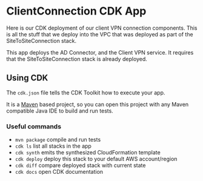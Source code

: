 # ClientConnection CDK App

Here is our CDK deployment of our client VPN connection components. This is all the stuff that we deploy into the VPC that was deployed as part of the SiteToSiteConnection stack.

This app deploys the AD Connector, and the Client VPN service. It requires that the SiteToSiteConnection stack is already deployed.

## Using CDK

The `cdk.json` file tells the CDK Toolkit how to execute your app.

It is a [Maven](https://maven.apache.org/) based project, so you can open this project with any Maven compatible Java IDE to build and run tests.

### Useful commands

 * `mvn package`     compile and run tests
 * `cdk ls`          list all stacks in the app
 * `cdk synth`       emits the synthesized CloudFormation template
 * `cdk deploy`      deploy this stack to your default AWS account/region
 * `cdk diff`        compare deployed stack with current state
 * `cdk docs`        open CDK documentation
 
